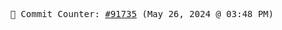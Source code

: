 <p align="center">
    <samp>
        📮 Commit Counter: <a href="https://github.com/Javascript-void0/Javascript-void0/commits/main">#91735</a> (May 26, 2024 @ 03:48 PM)
    </samp>
</p>